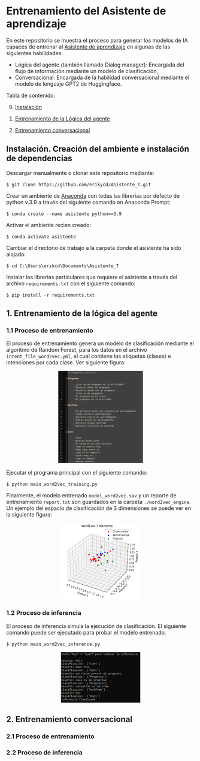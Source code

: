 # Entrenamiento del Asistente de aprendizaje

En este repositorio se muestra el proceso para generar los modelos de IA capaces de entrenar al [Asistente de aprendizaje](https://github.com/erikycd/Asistente_A) en algunas de las siguientes habilidades:

* Lógica del agente (también llamado Dialog manager): Encargada del flujo de información mediante un modelo de clasificación,
* Conversacional: Encargada de la habilidad conversacional mediante el modelo de lenguaje GPT2 de Huggingface.

Tabla de contenido:

0. [Instalación](https://github.com/erikycd/Asistente_T#instalaci%C3%B3n-creaci%C3%B3n-del-ambiente-e-instalaci%C3%B3n-de-dependencias)

1. [Entrenamiento de la Lógica del agente](https://github.com/erikycd/Asistente_T#1-entrenamiento-de-la-l%C3%B3gica-del-agente)

3. [Entrenamiento conversacional](https://github.com/erikycd/Asistente_T#2-entrenamiento-conversacional)

## Instalación. Creación del ambiente e instalación de dependencias

Descargar manualmente o clonar este repositorio mediante:
```
$ git clone https://github.com/erikycd/Asistente_T.git
```
Crear un ambiente de [Anaconda](https://www.anaconda.com/distribution/) con todas las librerias por defecto de python v.3.9 a través del siguiente comando en Anaconda Prompt:
```
$ conda create --name asistente python==3.9
```
Activar el ambiente recien creado:
```
$ conda activate asistente
```
Cambiar el directorio de trabajo a la carpeta donde el asistente ha sido alojado:
```
$ cd C:\Users\erikcd\Documents\Asistente_T
```
Instalar las librerias particulares que requiere el asistente a través del archivo `requirements.txt` con el siguiente comando:
```
$ pip install -r requirements.txt
```

## 1. Entrenamiento de la lógica del agente

### 1.1 Proceso de entrenamiento
El proceso de entrenamiento genera un modelo de clasificación mediante el algoritmo de Random Forest, para los datos en el archivo `intent_file_word2vec.yml`, el cual contiene las etiquetas (clases) e intenciones por cada clase. Ver siguiente figura:

<p align="center">
  <img width="45.0%" src="https://github.com/erikycd/Asistente_T/blob/main/images/image_intent.png?raw=true">
</p>

Ejecutar el programa principal con el siguiente comando:
```
$ python main_word2vec_training.py
```
Finalmente, el modelo entrenado `model_word2vec.sav` y un reporte de entrenamiento `report.txt` son guardados en la carpeta `./word2vec_engine`. Un ejemplo del espacio de clasificación de 3 dimensiones se puede ver en la siguiente figura:

<p align="center">
  <img width="42.0%" src="https://github.com/erikycd/Asistente_T/blob/main/images/word2vec_figure.png?raw=true">
</p>

### 1.2 Proceso de inferencia

El proceso de inferencia simula la ejecución de clasificación. El siguiente comando puede ser ejecutado para probar el modelo entrenado.
```
$ python main_word2vec_inference.py
```
<p align="center">
  <img width="42.0%" src="https://github.com/erikycd/Asistente_T/blob/main/images/inference.png?raw=true">
</p>

## 2. Entrenamiento conversacional

### 2.1 Proceso de entrenamiento

### 2.2 Proceso de inferencia
